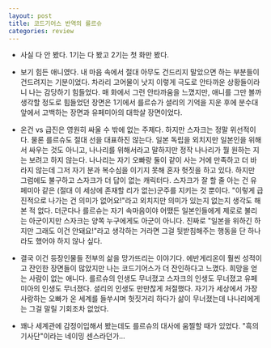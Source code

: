 ```yaml
---
layout: post
title: 코드기어스 반역의 를르슈
categories: review
---
```


- 사실 다 안 봤다. 1기는 다 봤고 2기는 첫 화만 봤다.

- 보기 힘든 애니였다. 내 마음 속에서 절대 아무도 건드리지 말았으면 하는 부분들이 건드려지는 기분이었다. 차라리 고어물이 낫지 이렇게 극도로 안타까운 상황들이라니 나는 감당하기 힘들었다. 매 화에서 그런 안타까움을 느꼈지만, 애니를 그만 볼까 생각할 정도로 힘들었던 장면은 1기에서 를르슈가 셜리의 기억을 지운 후에 분수대 앞에서 고백하는 장면과 유페미아의 대학살 장면이었다.

- 온건 vs 급진은 영원히 싸울 수 밖에 없는 주제다. 하지만 스자크는 정말 위선적이다. 물론 를르슈도 절대 선을 대표하진 않는다. 일본 독립을 외치지만 일본인을 위해서 싸우는 것도 아니고, 나나리를 위해서라고 말하지만 정작 나나리가 뭘 원하는 지는 보려고 하지 않는다. 나나리는 자기 오빠랑 둘이 같이 사는 거에 만족하고 더 바라지 않는데 그저 자기 분과 복수심을 이기지 못해 혼자 헛짓을 하고 있다. 하지만 그럼에도 불구하고 스자크가 더 답이 없는 캐릭터다. 스자크가 잘 할 줄 아는 건 유페미아 같은 (절대 이 세상에 존재할 리가 없는)군주를 지키는 것 뿐이다. "이렇게 급진적으로 나가는 건 의미가 없어요!"라고 외치지만 의미가 있는지 없는지 생각도 해 본 적 없다. 더군다나 를르슈는 자기 속마음이야 어땠든 일본인들에게 제로로 불리는 아군이지만 스자크는 양쪽 누구에게도 아군이 아니다. 진짜로 "일본을 위하긴 하지만 그래도 이건 안돼요!"라고 생각하는 거라면 그걸 뒷받침해주는 행동을 단 하나라도 했어야 하지 않나 싶다.

- 결국 이건 등장인물들 전부의 삶을 망가뜨리는 이야기다. 에반게리온이 훨씬 성적이고 잔인한 장면들이 많았지만 나는 코드기어스가 더 잔인하다고 느꼈다. 희망을 얻는 사람이 없는 애니다. 를르슈의 인생도 무너졌고 스자크의 인생도 무너졌고 유페미아의 인생도 무너졌다. 셜리의 인생도 만만찮게 처절했다. 자기가 세상에서 가장 사랑하는 오빠가 온 세계를 들쑤시며 헛짓거리 하다가 삶이 무너졌는데 나나리에게는 그걸 말릴 기회조차 없었다.

- 꽤나 세계관에 감정이입해서 봤는데도 를르슈의 대사에 움찔할 때가 있었다. "흑의 기사단"이라는 네이밍 센스라던가...